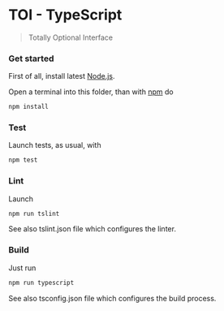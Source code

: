 # TOI - TypeScript

> Totally Optional Interface

### Get started

First of all, install latest [Node.js].

Open a terminal into this folder, than with [npm] do

```bash
npm install
```

### Test

Launch tests, as usual, with

```bash
npm test
```

### Lint

Launch

```bash
npm run tslint
```

See also tslint.json file which configures the linter.

### Build

Just run

```bash
npm run typescript
```

See also tsconfig.json file which configures the build process.

[npm]: https://www.npmjs.com/ "npm"
[Node.js]: https://nodejs.org "Node.js"
